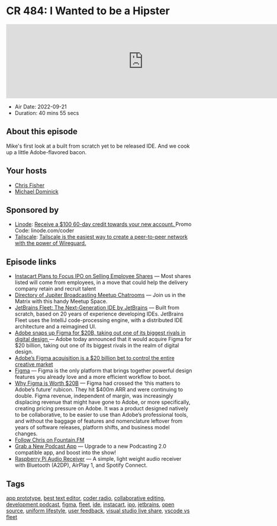 # CR 484: I Wanted to be a Hipster

<iframe src="https://player.fireside.fm/v2/MLf2ZzhC+J_E68N3V?theme=dark" width="740" height="200" frameborder="0" scrolling="no"></iframe>

* Air Date: 2022-09-21
* Duration: 40 mins 55 secs

## About this episode

Mike's first look at a built from scratch yet to be released IDE. And we cook up a little Adobe-flavored bacon.

## Your hosts
* [Chris Fisher](https://coder.show/hosts/chrislas)
* [Michael Dominick](https://coder.show/hosts/michael)

## Sponsored by

  * [Linode](https://linode.com/coder): [Receive a $100 60-day credit towards your new account. ](https://linode.com/coder) Promo Code: linode.com/coder
  * [Tailscale](https://tailscale.com/coder): [Tailscale is the easiest way to create a peer-to-peer network with the power of Wireguard. ](https://tailscale.com/coder)



## Episode links

  * [Instacart Plans to Focus IPO on Selling Employee Shares](https://www.wsj.com/articles/instacart-plans-to-focus-ipo-on-selling-employee-shares-11663581602?mod=djemalertNEWS "Instacart Plans to Focus IPO on Selling Employee Shares") — Most shares listed will come from employees, in a move that could help the delivery company retain and recruit talent 
  * [Directory of Jupiter Broadcasting Meetup Chatrooms](https://bit.ly/meetupmatrix "Directory of Jupiter Broadcasting Meetup Chatrooms") — Join us in the Matrix with this handy Meetup Space.
  * [JetBrains Fleet: The Next-Generation IDE by JetBrains](https://www.jetbrains.com/fleet/ "JetBrains Fleet: The Next-Generation IDE by JetBrains") — Built from scratch, based on 20 years of experience developing IDEs. JetBrains Fleet uses the IntelliJ code-processing engine, with a distributed IDE architecture and a reimagined UI. 
  * [Adobe snaps up Figma for $20B, taking out one of its biggest rivals in digital design ](https://techcrunch.com/2022/09/15/adobe-is-buying-figma-for-20b-taking-out-one-of-its-biggest-rivals-in-digital-design/ "Adobe snaps up Figma for $20B, taking out one of its biggest rivals in digital design ") — Adobe today announced that it would acquire Figma for $20 billion, taking out one of its biggest rivals in the realm of digital design.
  * [Adobe’s Figma acquisition is a $20 billion bet to control the entire creative market](https://www.theverge.com/2022/9/17/23357404/adobe-figma-acquisition-20-billion-bet-control-creative-market-antitrust?scrolla=5eb6d68b7fedc32c19ef33b4 "Adobe’s Figma acquisition is a $20 billion bet to control the entire creative market")
  * [Figma](https://www.figma.com/design/ "Figma") — Figma is the only platform that brings together powerful design features you already love and a more efficient workflow to boot.
  * [Why Figma is Worth $20B](https://hunterwalk.com/2022/09/19/why-figma-is-worth-20b-and-other-observations-from-the-adobe-acquisition/ "Why Figma is Worth $20B") — Figma had crossed the ‘this matters to Adobe’s future’ rubicon. They hit $400m ARR and were continuing to double. Figma revenue, independent of margin, was increasingly displacing revenue that might have gone to Adobe, or more specifically, creating pricing pressure on Adobe. It was a product designed natively to be collaborative, to be easier to use than Adobe’s professional tools, and without the baggage of features and nomenclature leftover from years of software releases, platform shifts, and business model changes.
  * [Follow Chris on Fountain.FM](https://fountain.fm/chrislas?code=e72160c3c5 "Follow Chris on Fountain.FM")
  * [Grab a New Podcast App](http://newpodcastapps.com/ "Grab a New Podcast App") — Upgrade to a new Podcasting 2.0 compatible app, and boost into the show!
  * [Raspberry Pi Audio Receiver](https://github.com/nicokaiser/rpi-audio-receiver "Raspberry Pi Audio Receiver") — A simple, light weight audio receiver with Bluetooth (A2DP), AirPlay 1, and Spotify Connect. 



## Tags

[app prototype](https://coder.show/tags/app%20prototype), [best text editor](https://coder.show/tags/best%20text%20editor), [coder radio](https://coder.show/tags/coder%20radio), [collaborative editing](https://coder.show/tags/collaborative%20editing), [development podcast](https://coder.show/tags/development%20podcast), [figma](https://coder.show/tags/figma), [fleet](https://coder.show/tags/fleet), [ide](https://coder.show/tags/ide), [instacart](https://coder.show/tags/instacart), [ipo](https://coder.show/tags/ipo), [jetbrains](https://coder.show/tags/jetbrains), [open source](https://coder.show/tags/open%20source), [uniform lifestyle](https://coder.show/tags/uniform%20lifestyle), [user feedback](https://coder.show/tags/user%20feedback), [visual studio live share](https://coder.show/tags/visual%20studio%20live%20share), [vscode vs fleet](https://coder.show/tags/vscode%20vs%20fleet)